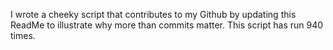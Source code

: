 I wrote a cheeky script that contributes to my Github by updating this ReadMe to illustrate why more than commits matter. This script has run 940 times.